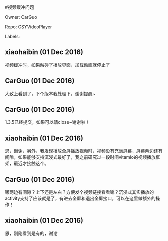 #视频缓冲问题

Owner: CarGuo

Repo: GSYVideoPlayer

Labels: 

## xiaohaibin (01 Dec 2016)

视频缓冲时，如果触碰了播放界面，加载动画就停止了

## CarGuo (01 Dec 2016)

大致上看到了，下个版本我处理下，谢谢提醒~

## CarGuo (01 Dec 2016)

1.3.5已经提交，如果可以请close~谢谢啦！

## xiaohaibin (01 Dec 2016)

恩，谢谢，另外，我发现播放全屏播放视频时，视频没有充满屏幕，屏幕两边还有间隙，如果能够支持沉浸式最好了，我之前研究过一段时间vitamio的视频播放框架，最近才接触这个。

## CarGuo (01 Dec 2016)

哪两边有间隙？上下还是左右？方便发个视频链接看看嘛？沉浸式其实播放的activity支持了应该就是了，有进去全屏和退出全屏接口，可以在这里做额外的操作！

## xiaohaibin (01 Dec 2016)

恩，刚刚看到是有的，谢谢

